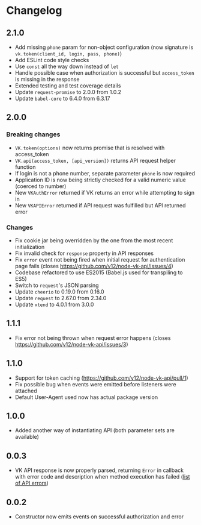 # Changelog

## 2.1.0
* Add missing `phone` param for non-object configuration (now signature is `vk.token(client_id, login, pass, phone)`)
* Add ESLint code style checks
* Use `const` all the way down instead of `let`
* Handle possible case when authorization is successful but `access_token` is missing in the response
* Extended testing and test coverage details
* Update `request-promise` to 2.0.0 from 1.0.2
* Update `babel-core` to 6.4.0 from 6.3.17

## 2.0.0

### Breaking changes
* `VK.token(options)` now returns promise that is resolved with access_token
* `VK.api(access_token, [api_version])` returns API request helper function 
* If login is not a phone number, separate parameter `phone` is now required
* Application ID is now being strictly checked for a valid numeric value (coerced to number)
* New `VKAuthError` returned if VK returns an error while attempting to sign in
* New `VKAPIError` returned if API request was fulfilled but API returned error

### Changes
* Fix cookie jar being overridden by the one from the most recent initialization
* Fix invalid check for `response` property in API responses
* Fix `error` event not being fired when initial request for authentication page fails (closes https://github.com/v12/node-vk-api/issues/4)
* Codebase refactored to use ES2015 (Babel.js used for transpiling to ES5)
* Switch to `request`'s JSON parsing
* Update `cheerio` to 0.19.0 from 0.16.0
* Update `request` to 2.67.0 from 2.34.0
* Update `xtend` to 4.0.1 from 3.0.0

## 1.1.1
* Fix error not being thrown when request error happens (closes https://github.com/v12/node-vk-api/issues/3)

## 1.1.0
* Support for token caching (https://github.com/v12/node-vk-api/pull/1)
* Fix possible bug when events were emitted before listeners were attached
* Default User-Agent used now has actual package version

## 1.0.0
* Added another way of instantiating API (both parameter sets are available)

## 0.0.3 
* VK API response is now properly parsed, returning `Error` in callback with error code and description when method execution has failed ([list of API errors](https://vk.com/dev/errors))

## 0.0.2 
* Constructor now emits events on successful authorization and error